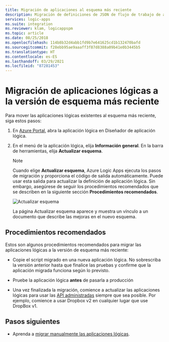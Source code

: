 ```yaml
---
title: Migración de aplicaciones al esquema más reciente
description: Migración de definiciones de JSON de flujo de trabajo de aplicación lógica a la versión más reciente del esquema del lenguaje de definición de flujo de trabajo
services: logic-apps
ms.suite: integration
ms.reviewer: klam, logicappspm
ms.topic: article
ms.date: 08/25/2018
ms.openlocfilehash: 114b8b32d4abb1fd9b7e641625cd1b132470bafd
ms.sourcegitcommit: f28ebb95ae9aaaff3f87d8388a09b41e0b3445b5
ms.translationtype: HT
ms.contentlocale: es-ES
ms.lasthandoff: 03/29/2021
ms.locfileid: "87281453"
---
```

# <a name="migrate-logic-apps-to-latest-schema-version"></a>Migración de aplicaciones lógicas a la versión de esquema más reciente

Para mover las aplicaciones lógicas existentes al esquema más reciente, siga estos pasos: 

1. En [Azure Portal](https://portal.azure.com), abra la aplicación lógica en Diseñador de aplicación lógica.

2. En el menú de la aplicación lógica, elija **Información general**. En la barra de herramientas, elija **Actualizar esquema**.

   > [!NOTE]
   > Cuando elige **Actualizar esquema**, Azure Logic Apps ejecuta los pasos de migración y proporciona el código de salida automáticamente. Puede usar esta salida para actualizar la definición de aplicación lógica. Sin embargo, asegúrese de seguir los procedimientos recomendados que se describen en la siguiente sección **Procedimientos recomendados**.

   ![Actualizar esquema](./media/connectors-schema-migration/update-schema.png)

   La página Actualizar esquema aparece y muestra un vínculo a un documento que describe las mejoras en el nuevo esquema.

## <a name="best-practices"></a>Procedimientos recomendados

Estos son algunos procedimientos recomendados para migrar las aplicaciones lógicas a la versión de esquema más reciente:

* Copie el script migrado en una nueva aplicación lógica. No sobrescriba la versión anterior hasta que finalice las pruebas y confirme que la aplicación migrada funciona según lo previsto.

* Pruebe la aplicación lógica **antes** de pasarla a producción

* Una vez finalizada la migración, comience a actualizar las aplicaciones lógicas para usar las [API administradas](../connectors/apis-list.md) siempre que sea posible. Por ejemplo, comience a usar Dropbox v2 en cualquier lugar que use DropBox v1.

## <a name="next-steps"></a>Pasos siguientes

* Aprenda a [migrar manualmente las aplicaciones lógicas](../logic-apps/logic-apps-schema-2016-04-01.md).

